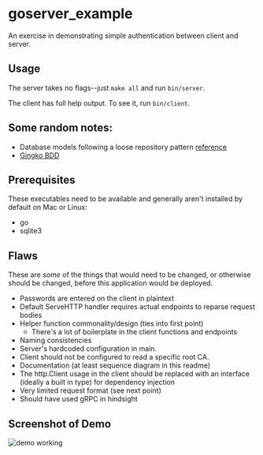 # goserver_example
An exercise in demonstrating simple authentication between client and server.

## Usage

The server takes no flags--just `make all` and run `bin/server`.

The client has full help output. To see it, run `bin/client`.

## Some random notes:

- Database models following a loose repository pattern [reference](https://medium.com/bumpers/our-go-is-fine-but-our-sql-is-great-b4857950a243)
- [Gingko BDD](http://onsi.github.io/ginkgo/)

## Prerequisites

These executables need to be available and generally aren't installed by default on Mac or Linux:

- go
- sqlite3

## Flaws

These are _some_ of the things that would need to be changed, or otherwise should be changed, before this application would be deployed.

- Passwords are entered on the client in plaintext
- Default ServeHTTP handler requires actual endpoints to reparse request bodies
- Helper function commonality/design (ties into first point)
    - There's a lot of boilerplate in the client functions and endpoints
- Naming consistencies
- Server's hardcoded configuration in main.
- Client should not be configured to read a specific root CA.
- Documentation (at least sequence diagram in this readme)
- The http.Client usage in the client should be replaced with an interface (ideally a built in type) for dependency injection
- Very limited request format (see next point)
- Should have used gRPC in hindsight

## Screenshot of Demo

![demo working](https://raw.githubusercontent.com/shoelick/goserver_example/master/demo.png)
